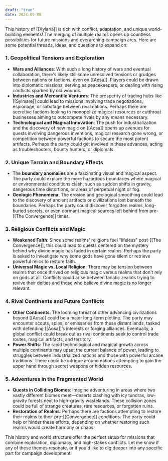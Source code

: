 ```yaml
---
draft: "true"
date: 2024-09-08
---
```


This history of [[Xylaria]] is rich with conflict, adaptation, and unique world-building elements! The merging of multiple realms opens up countless possibilities for future missions and overarching campaign arcs. Here are some potential threads, ideas, and questions to expand on:

### 1. **Geopolitical Tensions and Exploration**
   - **Wars and Alliances**: With such a long history of wars and eventual collaboration, there's likely still some unresolved tensions or grudges between nations or factions, even on [[Aosa]]. Players could be drawn into diplomatic missions, serving as peacekeepers, or dealing with rising conflicts sparked by old wounds.
   - **Industries and Mercantile Ventures**: The prosperity of trading hubs like [[Sylmare]] could lead to missions involving trade negotiations, espionage, or sabotage between rival nations. Perhaps there are secretive factions looking to monopolize magical resources or cutthroat businesses aiming to outcompete rivals by any means necessary.
   - **Technological and Magical Innovation**: The push for industrialization and the discovery of new magic on [[Aosa]] opens up avenues for quests involving dangerous inventions, magical research gone wrong, or competition between powerful factions to secure the most potent artifacts. Perhaps the party could get involved in these advances, acting as troubleshooters, bounty hunters, or diplomats.

### 2. **Unique Terrain and Boundary Effects**
   - The **boundary anomalies** are a fascinating visual and magical aspect. The party could explore the more hazardous boundaries where magical or environmental conditions clash, such as sudden shifts in gravity, dangerous time distortions, or areas of perpetual night or fog.
   - **Geologic Phenomena**: The erosion and geological smoothing could lead to the discovery of ancient artifacts or civilizations lost beneath the boundaries. Perhaps the party could discover forgotten realms, long-buried secrets, or even dormant magical sources left behind from pre-[[The Convergence]] times.

### 3. **Religious Conflicts and Magic**
   - **Weakened Faith**: Since some realms' religions feel "lifeless" post-[[The Convergence]], this could lead to quests centered on the mystery behind why divine magic has faded in certain realms. Perhaps the party is asked to investigate why some gods have gone silent or retrieve powerful relics to restore faith.
   - **Universal Magic vs. Local Religion**: There may be tension between realms that once thrived on religious magic versus realms that don't rely on gods at all. Conflicts could arise between fanatic zealots trying to revive their deities and those who believe divine magic is no longer relevant.

### 4. **Rival Continents and Future Conflicts**
   - **Other Continents**: The looming threat of other advancing civilizations beyond [[Aosa]] could be a major long-term plotline. The party may encounter scouts, spies, or emissaries from these distant lands, tasked with defending [[Aosa]]’s interests or forging alliances. Eventually, a global conflict could break out as rival continents seek to control trade routes, magical artifacts, and territory.
   - **Power Shifts**: The rapid technological and magical growth across multiple continents may upset the current balance of power, leading to struggles between industrialized nations and those with powerful arcane traditions. There could be intrigue around nations attempting to gain the upper hand through secret weapons or hidden resources.

### 5. **Adventures in the Fragmented World**
   - **Quests in Colliding Biomes**: Imagine adventuring in areas where two vastly different biomes meet—deserts clashing with icy tundras, low-gravity forests next to high-gravity wastelands. These collision zones could be full of strange creatures, rare resources, or forgotten ruins.
   - **Restoration of Realms**: Perhaps there are factions attempting to restore their realms to their pre-[[Convergence]] conditions. The party could help or hinder these efforts, depending on whether restoring such realms would create harmony or chaos.

This history and world structure offer the perfect setup for missions that combine exploration, diplomacy, and high-stakes conflicts. Let me know if any of these themes resonate, or if you'd like to dig deeper into any specific part for campaign development!